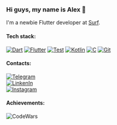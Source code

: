 ### Hi guys, my name is Alex 👋

I'm a newbie Flutter developer at [Surf](https://surf.dev/).

#### Tech stack: 
[![Dart](https://img.shields.io/badge/-Dart_is_awesome-05122A?style=flat-square&logo=dart&logoColor=blue)](https://dart.dev/)
[![Flutter](https://img.shields.io/badge/-Flutter-05122A?style=flat-square&logo=flutter&logoColor=blue)](http://flutter.dev/)
[![Test](https://img.shields.io/badge/-Test-05122A?style=flat-square&logo=dart)](https://dart.dev/guides/testing)
[![Kotlin](https://img.shields.io/badge/-Kotlin-05122A?style=flat-square&logo=kotlin)](https://kotlinlang.org/)
[![C](https://img.shields.io/badge/-C-05122A?style=flat-square&logo=c)](https://en.wikipedia.org/wiki/C_(programming_language))
[![Git](https://img.shields.io/badge/-Git-05122A?style=flat-square&logo=git)](https://git-scm.com/)

#### Contacts:
[![Telegram](https://img.shields.io/badge/-Telegram-0d1117?style=for-the-badge&logo=telegram&logoColor)](https://t.me/MartynovAlex)  
[![LinkenIn](https://img.shields.io/badge/-LinkedIn-0d1117?style=for-the-badge&logo=linkedin&logoColor=blue)](https://www.linkedin.com/in/martynovalex/)  
[![Instagram](https://img.shields.io/badge/-Instagram-0d1117?style=for-the-badge&logo=instagram)](https://www.instagram.com/xuxumba/)  

#### Achievements:
![CodeWars](https://www.codewars.com/users/martynovalex/badges/small)
